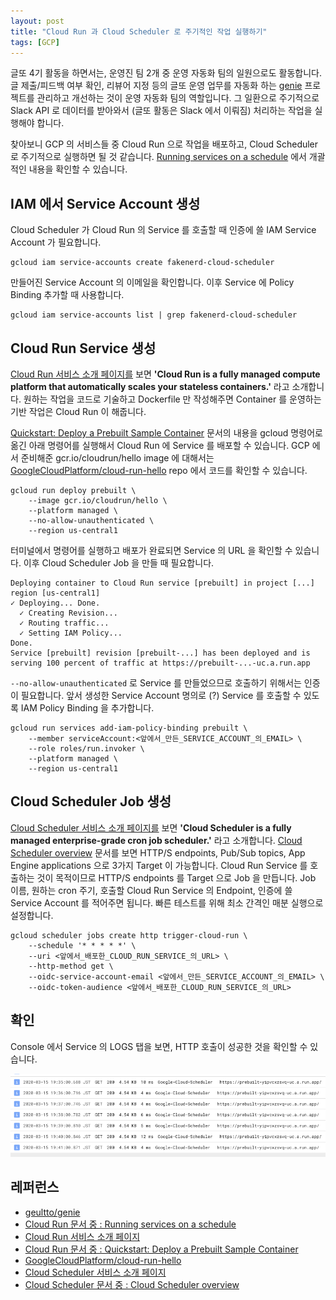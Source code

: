 ```yaml
---
layout: post
title: "Cloud Run 과 Cloud Scheduler 로 주기적인 작업 실행하기"
tags: [GCP]
---
```


글또 4기 활동을 하면서는, 운영진 팀 2개 중 운영 자동화 팀의 일원으로도 활동합니다. 글 제출/피드백 여부 확인, 리뷰어 지정 등의 글또 운영 업무를 자동화 하는 [genie](https://github.com/geultto/genie) 프로젝트를 관리하고 개선하는 것이 운영 자동화 팀의 역할입니다. 그 일환으로 주기적으로 Slack API 로 데이터를 받아와서 (글또 활동은 Slack 에서 이뤄짐) 처리하는 작업을 실행해야 합니다.

찾아보니 GCP 의 서비스들 중 Cloud Run 으로 작업을 배포하고, Cloud Scheduler 로 주기적으로 실행하면 될 것 같습니다. [Running services on a schedule](https://cloud.google.com/run/docs/triggering/using-scheduler) 에서 개괄적인 내용을 확인할 수 있습니다.

## IAM 에서 Service Account 생성

Cloud Scheduler 가 Cloud Run 의 Service 를 호출할 때 인증에 쓸 IAM Service Account 가 필요합니다.

```
gcloud iam service-accounts create fakenerd-cloud-scheduler
```

만들어진 Service Account 의 이메일을 확인합니다. 이후 Service 에 Policy Binding 추가할 때 사용합니다.

```
gcloud iam service-accounts list | grep fakenerd-cloud-scheduler
```

## Cloud Run Service 생성

[Cloud Run 서비스 소개 페이지를](https://cloud.google.com/run) 보면 **'Cloud Run is a fully managed compute platform that automatically scales your stateless containers.'** 라고 소개합니다. 원하는 작업을 코드로 기술하고 Dockerfile 만 작성해주면 Container 를 운영하는 기반 작업은 Cloud Run 이 해줍니다.

[Quickstart: Deploy a Prebuilt Sample Container](https://cloud.google.com/run/docs/quickstarts/prebuilt-deploy) 문서의 내용을 gcloud 명령어로 옮긴 아래 명령어를 실행해서 Cloud Run 에 Service 를 배포할 수 있습니다. GCP 에서 준비해준 gcr.io/cloudrun/hello image 에 대해서는 [GoogleCloudPlatform/cloud-run-hello](https://github.com/GoogleCloudPlatform/cloud-run-hello) repo 에서 코드를 확인할 수 있습니다.

```
gcloud run deploy prebuilt \
    --image gcr.io/cloudrun/hello \
    --platform managed \
    --no-allow-unauthenticated \
    --region us-central1
```

터미널에서 명령어를 실행하고 배포가 완료되면 Service 의 URL 을 확인할 수 있습니다. 이후 Cloud Scheduler Job 을 만들 때 필요합니다.

```
Deploying container to Cloud Run service [prebuilt] in project [...] region [us-central1]
✓ Deploying... Done.
  ✓ Creating Revision...
  ✓ Routing traffic...
  ✓ Setting IAM Policy...
Done.
Service [prebuilt] revision [prebuilt-...] has been deployed and is serving 100 percent of traffic at https://prebuilt-...-uc.a.run.app
```

`--no-allow-unauthenticated` 로 Service 를 만들었으므로 호출하기 위해서는 인증이 필요합니다. 앞서 생성한 Service Account 명의로 (?) Service 를 호출할 수 있도록 IAM Policy Binding 을 추가합니다.

```
gcloud run services add-iam-policy-binding prebuilt \
    --member serviceAccount:<앞에서_만든_SERVICE_ACCOUNT_의_EMAIL> \
    --role roles/run.invoker \
    --platform managed \
    --region us-central1
```

## Cloud Scheduler Job 생성

[Cloud Scheduler 서비스 소개 페이지를](https://cloud.google.com/scheduler) 보면 **'Cloud Scheduler is a fully managed enterprise-grade cron job scheduler.'** 라고 소개합니다. [Cloud Scheduler overview](https://cloud.google.com/scheduler/docs) 문서를 보면 HTTP/S endpoints, Pub/Sub topics, App Engine applications 으로 3가지 Target 이 가능합니다. Cloud Run Service 를 호출하는 것이 목적이므로 HTTP/S endpoints 를 Target 으로 Job 을 만듭니다. Job 이름, 원하는 cron 주기, 호출할 Cloud Run Service 의 Endpoint, 인증에 쓸 Service Account 를 적어주면 됩니다. 빠른 테스트를 위해 최소 간격인 매분 실행으로 설정합니다.

```
gcloud scheduler jobs create http trigger-cloud-run \
    --schedule '* * * * *' \
    --uri <앞에서_배포한_CLOUD_RUN_SERVICE_의_URL> \
    --http-method get \
    --oidc-service-account-email <앞에서_만든_SERVICE_ACCOUNT_의_EMAIL> \
    --oidc-token-audience <앞에서_배포한_CLOUD_RUN_SERVICE_의_URL>
```

## 확인

Console 에서 Service 의 LOGS 탭을 보면, HTTP 호출이 성공한 것을 확인할 수 있습니다.

![2020-03-15-cloud-run-logs.png](https://raw.githubusercontent.com/chang12/chang12.github.io/88ffd9973f513063a85219a4823fcd86af9b19e0/images/2020-03-15-cloud-run-logs.png)

## 레퍼런스

- [geultto/genie](https://github.com/geultto/genie)
- [Cloud Run 문서 중 : Running services on a schedule](https://cloud.google.com/run/docs/triggering/using-scheduler)
- [Cloud Run 서비스 소개 페이지](https://cloud.google.com/run)
- [Cloud Run 문서 중 : Quickstart: Deploy a Prebuilt Sample Container](https://cloud.google.com/run/docs/quickstarts/prebuilt-deploy)
- [GoogleCloudPlatform/cloud-run-hello](https://github.com/GoogleCloudPlatform/cloud-run-hello)
- [Cloud Scheduler 서비스 소개 페이지](https://cloud.google.com/scheduler)
- [Cloud Scheduler 문서 중 : Cloud Scheduler overview](https://cloud.google.com/scheduler/docs)
